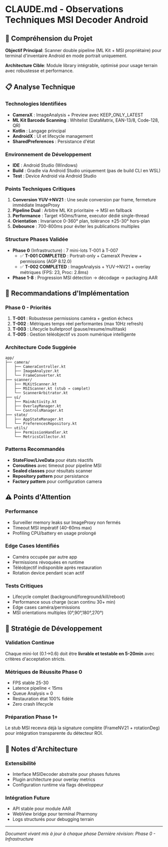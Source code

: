 # CLAUDE.md - Observations Techniques MSI Decoder Android

## 🎯 Compréhension du Projet

**Objectif Principal**: Scanner double pipeline (ML Kit + MSI propriétaire) pour terminal d'inventaire Android en mode portrait uniquement.

**Architecture Cible**: Module library intégrable, optimisé pour usage terrain avec robustesse et performance.

## 📋 Analyse Technique

### Technologies Identifiées
- **CameraX** : ImageAnalysis + Preview avec KEEP_ONLY_LATEST
- **ML Kit Barcode Scanning** : Whitelist (DataMatrix, EAN-13/8, Code-128, QR)
- **Kotlin** : Langage principal
- **AndroidX** : UI et lifecycle management
- **SharedPreferences** : Persistance d'état

### Environnement de Développement
- **IDE** : Android Studio (Windows)
- **Build** : Gradle via Android Studio uniquement (pas de build CLI en WSL)
- **Test** : Device Android via Android Studio

### Points Techniques Critiques
1. **Conversion YUV→NV21** : Une seule conversion par frame, fermeture immédiate ImageProxy
2. **Pipeline Dual** : Arbitre ML Kit prioritaire → MSI en fallback
3. **Performance** : Target ≤50ms/frame, executor dédié single-thread
4. **Orientation** : Invariance 0-360° plan, tolérance ±25-30° hors-plan
5. **Debounce** : 700-800ms pour éviter les publications multiples

### Structure Phases Validée
- **Phase 0** (Infrastructure) : 7 mini-lots T-001 à T-007
  - ✅ **T-001 COMPLETED** : Portrait-only + CameraX Preview + permissions (AGP 8.12.0)  
  - ✅ **T-002 COMPLETED** : ImageAnalysis + YUV→NV21 + overlay métriques (FPS: 23, Proc: 2.8ms)
- **Phase 1-8** : Progression MSI détection → décodage → packaging AAR

## 🔧 Recommandations d'Implémentation

### Phase 0 - Priorités
1. **T-001** : Robustesse permissions caméra + gestion échecs
2. **T-002** : Métriques temps réel performantes (max 10Hz refresh)
3. **T-003** : Lifecycle bulletproof (pause/resume/multitask)
4. **T-005** : Gestion téléobjectif vs zoom numérique intelligente

### Architecture Code Suggérée
```
app/
├── camera/
│   ├── CameraController.kt
│   ├── ImageAnalyzer.kt
│   └── FrameConverter.kt
├── scanner/
│   ├── MLKitScanner.kt
│   ├── MSIScanner.kt (stub → complet)
│   └── ScannerArbitrator.kt
├── ui/
│   ├── MainActivity.kt
│   ├── OverlayManager.kt
│   └── ControlsManager.kt
├── state/
│   ├── AppStateManager.kt
│   └── PreferencesRepository.kt
└── utils/
    ├── PermissionHandler.kt
    └── MetricsCollector.kt
```

### Patterns Recommandés
- **StateFlow/LiveData** pour états réactifs
- **Coroutines** avec timeout pour pipeline MSI
- **Sealed classes** pour résultats scanner
- **Repository pattern** pour persistance
- **Factory pattern** pour configuration camera

## ⚠️ Points d'Attention

### Performance
- Surveiller memory leaks sur ImageProxy non fermés
- Timeout MSI impératif (40-60ms max)
- Profiling CPU/battery en usage prolongé

### Edge Cases Identifiés
- Caméra occupée par autre app
- Permissions révoquées en runtime
- Téléobjectif indisponible après restauration
- Rotation device pendant scan actif

### Tests Critiques
- Lifecycle complet (background/foreground/kill/reboot)
- Performance sous charge (scan continu 30+ min)
- Edge cases caméra/permissions
- MSI orientations multiples (0°,90°,180°,270°)

## 🚀 Stratégie de Développement

### Validation Continue
Chaque mini-lot (0.1→0.6) doit être **livrable et testable en 5-20min** avec critères d'acceptation stricts.

### Métriques de Réussite Phase 0
- FPS stable 25-30
- Latence pipeline < 15ms
- Queue Analysis ≈ 0
- Restauration état 100% fidèle
- Zero crash lifecycle

### Préparation Phase 1+
Le stub MSI recevra déjà la signature complète (FrameNV21 + rotationDeg) pour intégration transparente du détecteur ROI.

## 📝 Notes d'Architecture

### Extensibilité
- Interface MSIDecoder abstraite pour phases futures
- Plugin architecture pour overlay metrics
- Configuration runtime via flags développeur

### Intégration Future
- API stable pour module AAR
- WebView bridge pour terminal Pharmony
- Logs structurés pour debugging terrain

---
*Document vivant mis à jour à chaque phase*
*Dernière révision: Phase 0 - Infrastructure*